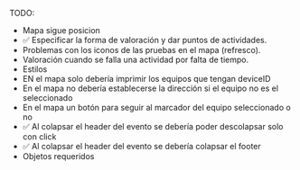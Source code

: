 TODO: 
- Mapa sigue posicion
- ✅ Especificar la forma de valoración y dar puntos de actividades. 
- Problemas con los iconos de las pruebas en el mapa (refresco).
- Valoración cuando se falla una actividad por falta de tiempo.
- Estilos
- EN el mapa solo debería imprimir los equipos que tengan deviceID
- En el mapa no debería establecerse la dirección si el equipo no es el seleccionado 
- En el mapa un botón para seguir al marcador del equipo seleccionado o no
- ✅ Al colapsar el header del evento se debería poder descolapsar solo con click
- ✅ Al colapsar el header del evento se debería colapsar el footer
- Objetos requeridos
